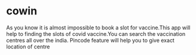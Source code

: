 # cowin
As you know it is almost impossible to book a slot for vaccine.This app will help to finding the slots of covid vaccine.You can search the vaccination centres all over the india. Pincode feature will help you to give exact location of centre

